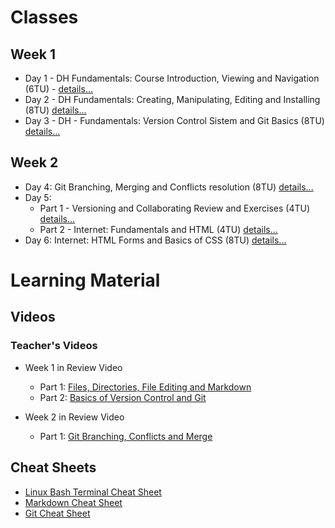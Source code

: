 # Classes

## Week 1
- Day 1 - DH Fundamentals: Course Introduction, Viewing and Navigation (6TU) - [details...](https://github.com/mathiasbrito-dci/python-course-2022/blob/1bbcc24225524eedec885e3a60f6f85af5f952b3/01%20-%20DH%20Fundamentals/001%20Day%20-%20Course%20Intro,%20Viewing%20and%20Navigating%20-%206TU/README.md)
- Day 2 - DH Fundamentals: Creating, Manipulating, Editing and Installing (8TU) [details...](https://github.com/mathiasbrito-dci/python-course-2022/blob/1bbcc24225524eedec885e3a60f6f85af5f952b3/01%20-%20DH%20Fundamentals/002%20Day%20-%20Creating,%20Manipulating%20and%20Installing%20-%208TU%20/README.md)
- Day 3 - DH - Fundamentals: Version Control Sistem and Git Basics (8TU) [details...](https://github.com/mathiasbrito-dci/python-course-2022/blob/1bbcc24225524eedec885e3a60f6f85af5f952b3/01%20-%20DH%20Fundamentals/003%20Day%20-%20Versioning%20and%20Collaboration%20-%20Git%20Basics%20-%208TU/README.md)

## Week 2

- Day 4: Git Branching, Merging and Conflicts resolution (8TU) [details...](https://github.com/mathiasbrito-dci/python-course-2022/blob/886debf2f05fed4509332285c0f0672c37e96fd0/01%20-%20DH%20Fundamentals/004%20Day%20-%20Versioning%20and%20Collaboration%20-%20Branching,%20Merging%20and%20Conflicts%20-%208%20TU/README.md)
- Day 5:
    - Part 1 - Versioning and Collaborating Review and Exercises (4TU) [details...](https://github.com/mathiasbrito-dci/python-course-2022/blob/886debf2f05fed4509332285c0f0672c37e96fd0/01%20-%20DH%20Fundamentals/005%20Day%20-%20Versioning%20and%20Collaboration%20-%20Concepts%20Review%20-%204%20TU/README.md)
    - Part 2 - Internet: Fundamentals and HTML (4TU) [details...](https://github.com/mathiasbrito-dci/python-course-2022/blob/886debf2f05fed4509332285c0f0672c37e96fd0/01%20-%20DH%20Fundamentals/005%20Day%20-%20Internet%20-%20Fundamentals%20and%20HTML%20-%204%20TU/README.md)
- Day 6: Internet: HTML Forms and Basics of CSS (8TU) [details...](https://github.com/mathiasbrito-dci/python-course-2022/blob/9912f54fde96e3410734f0e7d4d7dc2c944ead10/01%20-%20DH%20Fundamentals/006%20Day%20-%20HTML%20and%20CSS%20-%208TU/README.md)


# Learning Material

## Videos

### Teacher's Videos

- Week 1 in Review Video 
    - Part 1: [Files, Directories, File Editing and Markdown](https://www.youtube.com/watch?v=pMsvKdrX8Bg)
    - Part 2: [Basics of Version Control and Git](https://youtu.be/aDCBwRo8uyI)

- Week 2 in Review Video
    - Part 1: [Git Branching, Conflicts and Merge](https://drive.google.com/file/d/1FOWMWnJ00-5Ksuh3cV3ctRutfIoQUlJJ/view)

## Cheat Sheets

- [Linux Bash Terminal Cheat Sheet]( https://oit.ua.edu/wp-content/uploads/2020/12/Linux_bash_cheat_sheet-1.pdf)
- [Markdown Cheat Sheet](http://www.cheat-sheets.org/saved-copy/markdown-cheatsheet-online.pdf)
- [Git Cheat Sheet](https://education.github.com/git-cheat-sheet-education.pdf)